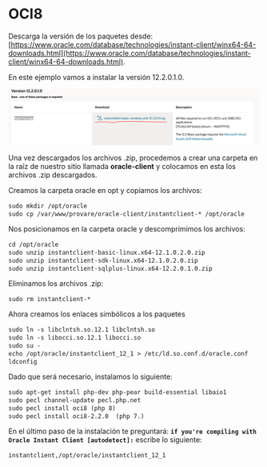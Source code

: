 # OCI8

Descarga la versión de los paquetes desde: [https://www.oracle.com/database/technologies/instant-client/winx64-64-downloads.html](https://www.oracle.com/database/technologies/instant-client/winx64-64-downloads.html).

En este ejemplo vamos a instalar la versión 12.2.0.1.0.

![](<../.gitbook/assets/imagen (1).png>)

Una vez descargados los archivos .zip, procedemos a crear una carpeta en la raíz de nuestro sitio llamada **oracle-client** y colocamos en esta los archivos .zip descargados.

Creamos la carpeta oracle en opt y copiamos los archivos:

```
sudo mkdir /opt/oracle
sudo cp /var/www/provare/oracle-client/instantclient-* /opt/oracle
```

Nos posicionamos en la carpeta oracle y descomprimimos los archivos:

```
cd /opt/oracle
sudo unzip instantclient-basic-linux.x64-12.1.0.2.0.zip
sudo unzip instantclient-sdk-linux.x64-12.1.0.2.0.zip
sudo unzip instantclient-sqlplus-linux.x64-12.2.0.1.0.zip
```

Eliminamos los archivos .zip:

```
sudo rm instantclient-*
```

Ahora creamos los enlaces simbólicos a los paquetes

```
sudo ln -s libclntsh.so.12.1 libclntsh.so
sudo ln -s libocci.so.12.1 libocci.so
sudo su -
echo /opt/oracle/instantclient_12_1 > /etc/ld.so.conf.d/oracle.conf
ldconfig
```

Dado que será necesario, instalamos lo siguiente:

```
sudo apt-get install php-dev php-pear build-essential libaio1
sudo pecl channel-update pecl.php.net
sudo pecl install oci8 (php 8)
sudo pecl install oci8-2.2.0  (php 7.)
```

En el último paso de la instalación te preguntará: **`if you're compiling with Oracle Instant Client [autodetect]:`** escribe lo siguiente:

```
instantclient,/opt/oracle/instantclient_12_1
```
